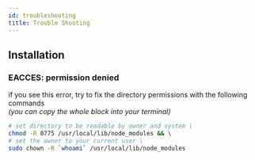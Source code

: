 ```yaml
---
id: troubleshooting
title: Trouble Shooting
---
```


## Installation

### EACCES: permission denied

if you see this error, try to fix the directory permissions with the following commands  
_(you can copy the whole block into your terminal)_

```bash
# set directory to be readable by owner and system \
chmod -R 0775 /usr/local/lib/node_modules && \
# set the owner to your current user \
sudo chown -R `whoami` /usr/local/lib/node_modules
```
